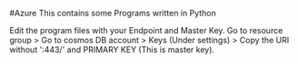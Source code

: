 #Azure
This contains some Programs written in Python

Edit the program files with your Endpoint and Master Key.
Go to resource group > Go to cosmos DB account > Keys (Under settings) > Copy the URI without ':443/' and PRIMARY KEY (This is master key).

